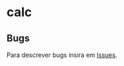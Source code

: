 # calc

## Bugs

Para descrever bugs insira em [Issues](https://github.com/luizfilipedesena/calc/issues).
